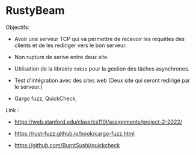 # RustyBeam

Objectifs:

- Avoir une serveur TCP qui va permettre de recevoir les requêtes des clients et de les rediriger vers le bon serveur.

- Non rupture de serive entre deux site.

- Utilisation de la librairie `tokio` pour la gestion des tâches asynchrones.

- Test d'intégration avec des sites web (Deux site qui seront redirigé par le serveur.)

- Gargo fuzz, QuickCheck,



Link : 

- https://web.stanford.edu/class/cs110l/assignments/project-2-2022/

- https://rust-fuzz.github.io/book/cargo-fuzz.html

- https://github.com/BurntSushi/quickcheck